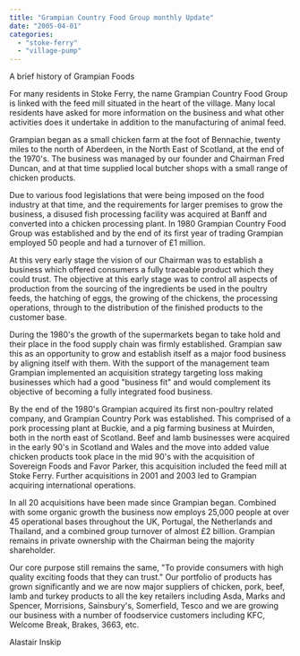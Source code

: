 ```yaml
---
title: "Grampian Country Food Group monthly Update"
date: "2005-04-01"
categories: 
  - "stoke-ferry"
  - "village-pump"
---
```


A brief history of Grampian Foods

For many residents in Stoke Ferry, the name Grampian Country Food Group is linked with the feed mill situated in the heart of the village. Many local residents have asked for more information on the business and what other activities does it undertake in addition to the manufacturing of animal feed.

Grampian began as a small chicken farm at the foot of Bennachie, twenty miles to the north of Aberdeen, in the North East of Scotland, at the end of the 1970's. The business was managed by our founder and Chairman Fred Duncan, and at that time supplied local butcher shops with a small range of chicken products.

Due to various food legislations that were being imposed on the food industry at that time, and the requirements for larger premises to grow the business, a disused fish processing facility was acquired at Banff and converted into a chicken processing plant. In 1980 Grampian Country Food Group was established and by the end of its first year of trading Grampian employed 50 people and had a turnover of £1 million.

At this very early stage the vision of our Chairman was to establish a business which offered consumers a fully traceable product which they could trust. The objective at this early stage was to control all aspects of production from the sourcing of the ingredients be used in the poultry feeds, the hatching of eggs, the growing of the chickens, the processing operations, through to the distribution of the finished products to the customer base.

During the 1980's the growth of the supermarkets began to take hold and their place in the food supply chain was firmly established. Grampian saw this as an opportunity to grow and establish itself as a major food business by aligning itself with them. With the support of the management team Grampian implemented an acquisition strategy targeting loss making businesses which had a good "business fit" and would complement its objective of becoming a fully integrated food business.

By the end of the 1980's Grampian acquired its first non-poultry related company, and Grampian Country Pork was established. This comprised of a pork processing plant at Buckie, and a pig farming business at Muirden, both in the north east of Scotland. Beef and lamb businesses were acquired in the early 90's in Scotland and Wales and the move into added value chicken products took place in the mid 90's with the acquisition of Sovereign Foods and Favor Parker, this acquisition included the feed mill at Stoke Ferry. Further acquisitions in 2001 and 2003 led to Grampian acquiring international operations.

In all 20 acquisitions have been made since Grampian began. Combined with some organic growth the business now employs 25,000 people at over 45 operational bases throughout the UK, Portugal, the Netherlands and Thailand, and a combined group turnover of almost £2 billion. Grampian remains in private ownership with the Chairman being the majority shareholder.

Our core purpose still remains the same, "To provide consumers with high quality exciting foods that they can trust." Our portfolio of products has grown significantly and we are now major suppliers of chicken, pork, beef, lamb and turkey products to all the key retailers including Asda, Marks and Spencer, Morrisions, Sainsbury's, Somerfield, Tesco and we are growing our business with a number of foodservice customers including KFC, Welcome Break, Brakes, 3663, etc.

Alastair Inskip
